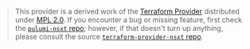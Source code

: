 > This provider is a derived work of the [Terraform Provider](https://github.com/terraform-providers/terraform-provider-nsxt)
> distributed under [MPL 2.0](https://www.mozilla.org/en-US/MPL/2.0/). If you encounter a bug or missing feature,
> first check the [`pulumi-nsxt` repo](/issues); however, if that doesn't turn up anything,
> please consult the source [`terraform-provider-nsxt` repo](https://github.com/terraform-providers/terraform-provider-nsxt/issues).
